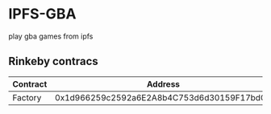 # IPFS-GBA

play gba games from ipfs

## Rinkeby contracs

| Contract | Address                                    |
| -------- | ------------------------------------------ |
| Factory  | 0x1d966259c2592a6E2A8b4C753d6d30159F17bdC1 |
